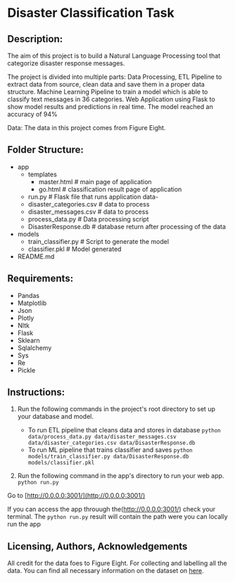 # Disaster Classification Task

## Description:
The aim of this project is to build a Natural Language Processing tool that categorize disaster response messages.

The project is divided into multiple parts:
Data Processing, ETL Pipeline to extract data from source, clean data and save them in a proper data structure.
Machine Learning Pipeline to train a model which is able to classify text messages in 36 categories.
Web Application using Flask to show model results and predictions in real time.
The model reached an accuracy of 94%

Data:
The data in this project comes from Figure Eight.

## Folder Structure:

- app
    - templates
        - master.html # main page of application
        - go.html # classification result page of application
    - run.py # Flask file that runs application
data- 
    - disaster_categories.csv # data to process
    - disaster_messages.csv # data to process
    - process_data.py # Data processing script
    - DisasterResponse.db # database return after processing of the data
- models
    - train_classifier.py # Script to generate the model
    - classifier.pkl # Model generated
- README.md

## Requirements:

- Pandas
- Matplotlib
- Json
- Plotly
- Nltk
- Flask
- Sklearn
- Sqlalchemy
- Sys
- Re
- Pickle

## Instructions:

1. Run the following commands in the project's root directory to set up your database and model.

    - To run ETL pipeline that cleans data and stores in database
        `python data/process_data.py data/disaster_messages.csv data/disaster_categories.csv data/DisasterResponse.db`
    - To run ML pipeline that trains classifier and saves
        `python models/train_classifier.py data/DisasterResponse.db models/classifier.pkl`


2. Run the following command in the app's directory to run your web app.
    `python run.py`

Go to [http://0.0.0.0:3001/](http://0.0.0.0:3001/)

If you can access the app throuugh the(http://0.0.0.0:3001/) check your terminal. The `python run.py` result will contain the path were you can locally run the app


## Licensing, Authors, Acknowledgements

All credit for the data foes to Figure Eight. For collecting and labelling all the data. You can find all necessary information on the dataset on [here](https://www.figure-eight.com/).
